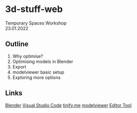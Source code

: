 # 3d-stuff-web
Temporary Spaces Workshop  
23.01.2022

## Outline
1. Why optimise?
2. Optimising models in Blender  
3. Export
4. modelviewer basic setup
5. Exploring more options

## Links
[Blender](https://www.blender.org/)
[Visual Studio Code](https://code.visualstudio.com/)
[tinify.me](https://www.tinify.me/)
[modelviewer](https://modelviewer.dev/)
[Editor Tool](https://modelviewer.dev/editor/)


